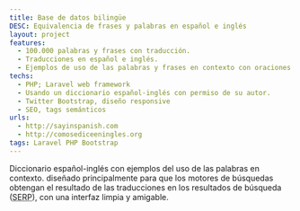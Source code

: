 ```yaml
---
title: Base de datos bilingüe
DESC: Equivalencia de frases y palabras en español e inglés
layout: project
features:
  - 100.000 palabras y frases con traducción.
  - Traducciones en español e inglés.
  - Ejemplos de uso de las palabras y frases en contexto con oraciones de muestra.
techs:
  - PHP; Laravel web framework
  - Usando un diccionario español-inglés con permiso de su autor.
  - Twitter Bootstrap, diseño responsive
  - SEO, tags semánticos
urls:
  - http://sayinspanish.com
  - http://comosediceeningles.org
tags: Laravel PHP Bootstrap
---
```


Diccionario español-inglés con ejemplos del uso de las palabras en contexto. diseñado principalmente para que los motores de búsquedas obtengan el resultado de las traducciones en los resultados de búsqueda (<abbr title="Search Engines Results Pages">SERP</abbr>), con una interfaz limpia y amigable.
